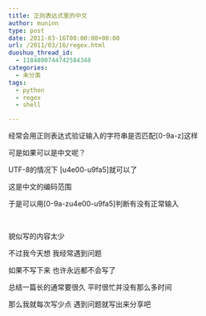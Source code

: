 ```yaml
---
title: 正则表达式里的中文
author: muninn
type: post
date: 2011-03-16T00:00:00+00:00
url: /2011/03/16/regex.html
duoshuo_thread_id:
  - 1184800744742584348
categories:
  - 未分类
tags:
  - python
  - regex
  - shell

---
```

经常会用正则表达式验证输入的字符串是否匹配[0-9a-z]这样

可是如果可以是中文呢？

UTF-8的情况下 [u4e00-u9fa5]就可以了

这是中文的编码范围

于是可以用[0-9a-zu4e00-u9fa5]判断有没有正常输入

&#160;

貌似写的内容太少

不过我今天想 我经常遇到问题

如果不写下来 也许永远都不会写了

总结一篇长的通常要很久 平时很忙并没有那么多时间

那么我就每次写少点 遇到问题就写出来分享吧
